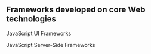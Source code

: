 ## Frameworks developed on core Web technologies

JavaScript UI Frameworks

JavaScript Server-Side Frameworks


